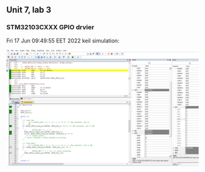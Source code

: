 ## Unit 7, lab 3
### STM32103CXXX GPIO drvier
Fri 17 Jun 09:49:55 EET 2022
keil simulation:

![image info](./data/Capture.png)
